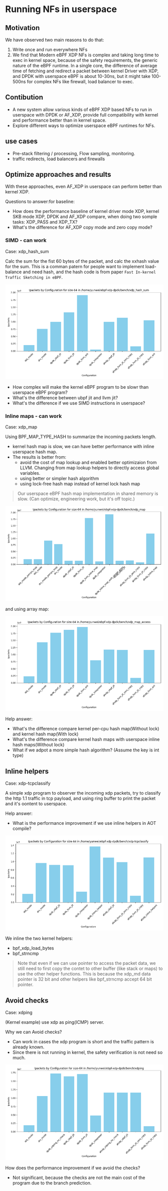 # Running NFs in userspace

## Motivation

We have observed two main reasons to do that:

1. Write once and run everywhere NFs
2. We find that Modern eBPF XDP NFs is complex and taking long time to exec in kernel space, because of the safety requirements, the generic nature of the eBPF runtime. In a single core, the difference of average time of fetching and redirect a packet between kernel Driver with XDP, and DPDK with userspace eBPF is about 10-30ns, but it might take 100-500ns for complex NFs like firewall, load balancer to exec.
   
## Contibution

- A new system allow various kinds of eBPF XDP based NFs to run in userspace with DPDK or AF_XDP, provide full compatibility with kernel and performance better than in kernel space.
- Explore different ways to optimize userspace eBPF runtimes for NFs.

## use cases

- Pre-stack filtering / processing, Flow sampling, monitoring. 
- traffic redirects, load balancers and firewalls

## Optimize approaches and results

With these approaches, even AF_XDP in userspace can perform better than kernel XDP.

Questions to answer:for baseline:

- How does the performance baseline of kernel driver mode XDP, kernel SKB mode XDP, DPDK and AF_XDP compare, when doing two somple tasks: XDP_PASS and XDP_TX?
- What's the difference for AF_XDP copy mode and zero copy mode?

### SIMD - can work

Case: xdp_hash_sum

Calc the sum for the fist 60 bytes of the packet, and calc the xxhash value for the sum. This is a comman patern for people want to implement load-balance and need hash, and the hash code is from paper `Fast In-kernel Traffic Sketching in eBPF`.

![xdp_hash_sum](xdp_hash_sum/ipackets.png)

- How complex will make the kernel eBPF program to be slowr than userspace eBPF program?
- What's the difference between ubpf jit and llvm jit?
- What's the difference if we use SIMD instructions in userspace?

### Inline maps - can work

Case: xdp_map

Using BPF_MAP_TYPE_HASH to summarize the incoming packets length.

- kernel hash map is slow, we can have better performance with inline userspace hash map.
- The results is better from:
  - avoid the cost of map lookup and enabled better optimizaion from LLVM. Changing from map lookup helpers to directly access global variables.
  - using better or simpler hash algorithm
  - using lock-free hash map instead of kernel lock hash map

> Our userspace eBPF hash map implementation in shared memory is slow. (Can optimize, engineering work, but it's off topic.)

![xdp_map](xdp_map/ipackets.png)

and using array map:

![xdp_map_access](xdp_map_access/ipackets.png)

Help answer:

- What's the difference compare kernel per-cpu hash map(Without lock) and kernel hash map(With lock)
- What's the difference compare kernel hash maps with userspace inline hash maps(Without lock)
- What if we adpot a more simple hash algorithm? (Assume the key is int type)

## Inline helpers

Case: xdp-tcpclassify

A simple xdp program to observer the incoming xdp packets, try to classify the http 1.1 traffic in tcp payload, and using ring buffer to print the packet and it's oontent to userspace.

Help answer:

- What is the performance improvement if we use inline helpers in AOT compile?

![xdp_observer](xdp-tcpclassify/ipackets.png)

We inline the two kernel helpers:

- bpf_xdp_load_bytes
- bpf_strncmp
  
> Note that even if we can use pointer to access the packet data, we still need to first copy the contet to other buffer (like stack or maps) to use the other helper functions. This is because the xdp_md data pointer is 32 bit and other helpers like bpf_strncmp accept 64 bit pointer.

## Avoid checks

Case: xdping

(Kernel example) use xdp as ping(ICMP) server.

Why we can Avoid checks?

- Can work in cases the xdp program is short and the traffic pattern is already known.
- Since there is not running in kernel, the safety verification is not need so much.

![xdping](xdping/ipackets.png)

How does the performance improvement if we avoid the checks?

- Not significant, because the checks are not the main cost of the program due to the branch prediction.
